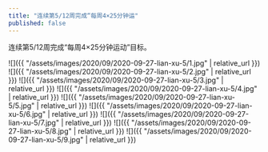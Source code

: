 ```yaml
---
title: "连续第5/12周完成“每周4×25分钟运"
published: false
---
```

连续第5/12周完成“每周4×25分钟运动”目标。



![]({{ "/assets/images/2020/09/2020-09-27-lian-xu-5/1.jpg" | relative_url }})
![]({{ "/assets/images/2020/09/2020-09-27-lian-xu-5/2.jpg" | relative_url }})
![]({{ "/assets/images/2020/09/2020-09-27-lian-xu-5/3.jpg" | relative_url }})
![]({{ "/assets/images/2020/09/2020-09-27-lian-xu-5/4.jpg" | relative_url }})
![]({{ "/assets/images/2020/09/2020-09-27-lian-xu-5/5.jpg" | relative_url }})
![]({{ "/assets/images/2020/09/2020-09-27-lian-xu-5/6.jpg" | relative_url }})
![]({{ "/assets/images/2020/09/2020-09-27-lian-xu-5/7.jpg" | relative_url }})
![]({{ "/assets/images/2020/09/2020-09-27-lian-xu-5/8.jpg" | relative_url }})
![]({{ "/assets/images/2020/09/2020-09-27-lian-xu-5/9.jpg" | relative_url }})
